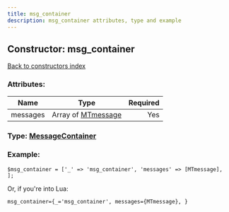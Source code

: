 ```yaml
---
title: msg_container
description: msg_container attributes, type and example
---
```

## Constructor: msg\_container  
[Back to constructors index](index.md)



### Attributes:

| Name     |    Type       | Required |
|----------|:-------------:|---------:|
|messages|Array of [MTmessage](../constructors/MTmessage.md) | Yes|



### Type: [MessageContainer](../types/MessageContainer.md)


### Example:

```
$msg_container = ['_' => 'msg_container', 'messages' => [MTmessage], ];
```  

Or, if you're into Lua:  


```
msg_container={_='msg_container', messages={MTmessage}, }

```


